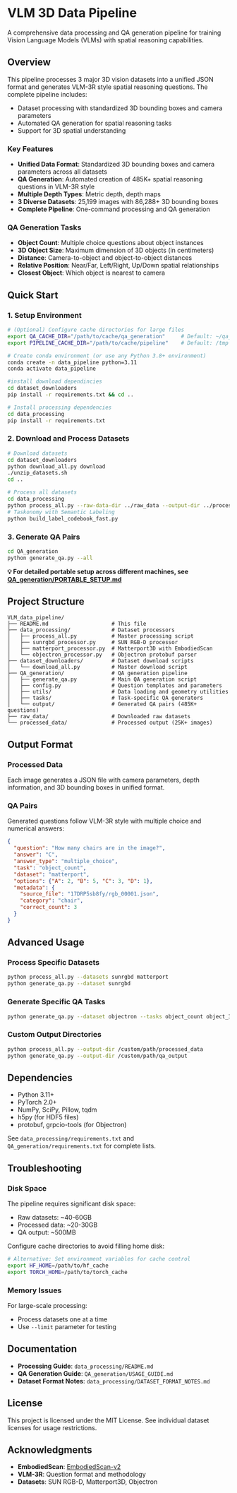 # VLM 3D Data Pipeline

A comprehensive data processing and QA generation pipeline for training Vision Language Models (VLMs) with spatial reasoning capabilities.

## Overview

This pipeline processes 3 major 3D vision datasets into a unified JSON format and generates VLM-3R style spatial reasoning questions. The complete pipeline includes:
- Dataset processing with standardized 3D bounding boxes and camera parameters
- Automated QA generation for spatial reasoning tasks
- Support for 3D spatial understanding

### Key Features

- **Unified Data Format**: Standardized 3D bounding boxes and camera parameters across all datasets
- **QA Generation**: Automated creation of 485K+ spatial reasoning questions in VLM-3R style
- **Multiple Depth Types**: Metric depth, depth maps
- **3 Diverse Datasets**: 25,199 images with 86,288+ 3D bounding boxes
- **Complete Pipeline**: One-command processing and QA generation


### QA Generation Tasks

- **Object Count**: Multiple choice questions about object instances
- **3D Object Size**: Maximum dimension of 3D objects (in centimeters)
- **Distance**: Camera-to-object and object-to-object distances
- **Relative Position**: Near/Far, Left/Right, Up/Down spatial relationships
- **Closest Object**: Which object is nearest to camera

## Quick Start

### 1. Setup Environment

```bash
# (Optional) Configure cache directories for large files
export QA_CACHE_DIR="/path/to/cache/qa_generation"     # Default: ~/qa_generation_cache
export PIPELINE_CACHE_DIR="/path/to/cache/pipeline"    # Default: /tmp

# Create conda environment (or use any Python 3.8+ environment)
conda create -n data_pipeline python=3.11
conda activate data_pipeline

#install download dependincies
cd dataset_downloaders
pip install -r requirements.txt && cd ..

# Install processing dependencies
cd data_processing
pip install -r requirements.txt
```

### 2. Download and Process Datasets

```bash
# Download datasets
cd dataset_downloaders
python download_all.py download
./unzip_datasets.sh
cd ..

# Process all datasets
cd data_processing
python process_all.py --raw-data-dir ../raw_data --output-dir ../processed_data
# Taskonomy with Semantic Labeling
python build_label_codebook_fast.py
```


### 3. Generate QA Pairs

```bash
cd QA_generation
python generate_qa.py --all
```

**💡 For detailed portable setup across different machines, see [QA_generation/PORTABLE_SETUP.md](QA_generation/PORTABLE_SETUP.md)**

## Project Structure

```
VLM_data_pipeline/
├── README.md                    # This file
├── data_processing/             # Dataset processors
│   ├── process_all.py           # Master processing script
│   ├── sunrgbd_processor.py     # SUN RGB-D processor
│   ├── matterport_processor.py  # Matterport3D with EmbodiedScan
│   └── objectron_processor.py   # Objectron protobuf parser
├── dataset_downloaders/         # Dataset download scripts
│   └── download_all.py          # Master download script
├── QA_generation/               # QA generation pipeline
│   ├── generate_qa.py           # Main QA generation script
│   ├── config.py                # Question templates and parameters
│   ├── utils/                   # Data loading and geometry utilities
│   ├── tasks/                   # Task-specific QA generators
│   └── output/                  # Generated QA pairs (485K+ questions)
├── raw_data/                    # Downloaded raw datasets
└── processed_data/              # Processed output (25K+ images)
```

## Output Format

### Processed Data
Each image generates a JSON file with camera parameters, depth information, and 3D bounding boxes in unified format.

### QA Pairs
Generated questions follow VLM-3R style with multiple choice and numerical answers:

```json
{
  "question": "How many chairs are in the image?",
  "answer": "C",
  "answer_type": "multiple_choice",
  "task": "object_count",
  "dataset": "matterport",
  "options": {"A": 2, "B": 5, "C": 3, "D": 1},
  "metadata": {
    "source_file": "17DRP5sb8fy/rgb_00001.json",
    "category": "chair",
    "correct_count": 3
  }
}
```

## Advanced Usage

### Process Specific Datasets
```bash
python process_all.py --datasets sunrgbd matterport
python generate_qa.py --dataset sunrgbd
```

### Generate Specific QA Tasks
```bash
python generate_qa.py --dataset objectron --tasks object_count object_3d_size
```

### Custom Output Directories
```bash
python process_all.py --output-dir /custom/path/processed_data
python generate_qa.py --output-dir /custom/path/qa_output
```

## Dependencies

- Python 3.11+
- PyTorch 2.0+
- NumPy, SciPy, Pillow, tqdm
- h5py (for HDF5 files)
- protobuf, grpcio-tools (for Objectron)

See `data_processing/requirements.txt` and `QA_generation/requirements.txt` for complete lists.

## Troubleshooting

### Disk Space
The pipeline requires significant disk space:
- Raw datasets: ~40-60GB
- Processed data: ~20-30GB
- QA output: ~500MB

Configure cache directories to avoid filling home disk:
```bash
# Alternative: Set environment variables for cache control
export HF_HOME=/path/to/hf_cache
export TORCH_HOME=/path/to/torch_cache
```

### Memory Issues
For large-scale processing:
- Process datasets one at a time
- Use `--limit` parameter for testing

## Documentation

- **Processing Guide**: `data_processing/README.md`
- **QA Generation Guide**: `QA_generation/USAGE_GUIDE.md`
- **Dataset Format Notes**: `data_processing/DATASET_FORMAT_NOTES.md`

## License

This project is licensed under the MIT License. See individual dataset licenses for usage restrictions.

## Acknowledgments

- **EmbodiedScan**: [EmbodiedScan-v2](https://github.com/OpenRobotLab/EmbodiedScan)
- **VLM-3R**: Question format and methodology
- **Datasets**: SUN RGB-D, Matterport3D, Objectron
